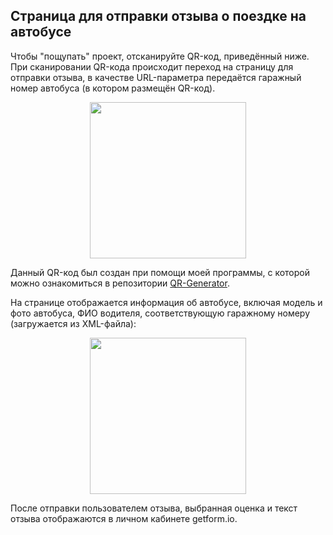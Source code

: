 ## Страница для отправки отзыва о поездке на автобусе

Чтобы "пощупать" проект, отсканируйте QR-код, приведённый ниже. При сканировании QR-кода происходит переход на страницу для отправки отзыва, в качестве URL-параметра передаётся гаражный номер автобуса (в котором размещён QR-код).

<p align="center">
  <img width="250" src="https://github.com/user-attachments/assets/a9254c9b-a1c8-489a-b03d-770cd09cc863">
</p>

Данный QR-код был создан при помощи моей программы, с которой можно ознакомиться в репозитории [QR-Generator](https://github.com/MilanaKlimiankova/QR-Generator).

На странице отображается информация об автобусе, включая модель и фото автобуса, ФИО водителя, соответствующую гаражному номеру (загружается из XML-файла):

<p align="center">
  <img width="250" src="https://github.com/user-attachments/assets/a9254c9b-a1c8-489a-b03d-770cd09cc863">
</p>

После отправки пользователем отзыва, выбранная оценка и текст отзыва отображаются в личном кабинете getform.io.

